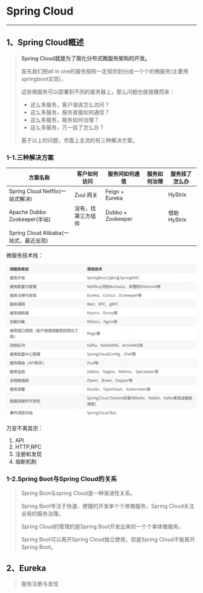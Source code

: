 # Spring Cloud

---

## 1、Spring Cloud概述

> **Spring Cloud就是为了简化分布式微服务架构的开发。**
>
> 首先我们把all in one的服务按照一定规则划分成一个个的微服务(主要用springboot实现)，
>
> 这些微服务可以部署到不同的服务器上，那么问题也就接踵而来：
>
> - 这么多服务，客户端该怎么访问？
> - 这么多服务，服务直接如何通信？
> - 这么多服务，服务如何治理？
> - 这么多服务，万一挂了怎么办？
>
> 基于以上的问题，市面上主流的有三种解决方案。

### 1-1.三种解决方案

| 方案名称                               | 客户如何访问       | 服务间如何通信    | 服务如何治理 | 服务挂了怎么办 |
| -------------------------------------- | ------------------ | ----------------- | ------------ | -------------- |
| Spring Cloud Netflix(一站式解决)       | Zuul 网关          | Feign + Eureka    |              | HyStrix        |
| Apache Dubbo Zookeeper(半站)           | 没有，找第三方组件 | Dubbo + Zookeeper |              | 借助HyStrix    |
| Spring Cloud Alibaba(一站式，最近出现) |                    |                   |              |                |

微服务技术栈：

<img src="https://raw.githubusercontent.com/dayangwx/cloudimg/master/img/image-20220911153239181.png" alt="image-20220911153239181" style="zoom:50%;" />

万变不离其宗：

1. API
2. HTTP,RPC
3. 注册和发现
4. 熔断机制

### 1-2.Spring Boot与Spring Cloud的关系

> Spring Boot与spring Cloud是一种渐进性关系。
>
> Spring Boot专注于快速、便捷的开发单个个体微服务，Spring Cloud关注全局的服务治理。
>
> Spring Cloud的管理的是Spring Boot开发出来的一个个单体微服务。
>
> Spring Boot可以离开Spring Cloud独立使用，但是Spring Cloud不能离开Spring Boot。



## 2、Eureka

> 服务注册与发现
